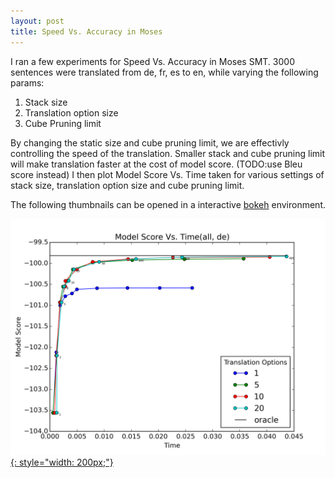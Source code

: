 ```yaml
---
layout: post
title: Speed Vs. Accuracy in Moses
---
```

I ran a few experiments for Speed Vs. Accuracy in Moses SMT. 3000 sentences were translated from de, fr, es to en, while varying the following params:

1. Stack size   
2. Translation option size  
3. Cube Pruning limit  

By changing the static size and cube pruning limit, we are effectivly controlling the speed of the translation. Smaller stack and cube pruning limit will make translation faster at the cost of model score. (TODO:use Bleu score instead) I then plot Model Score Vs. Time taken for various settings of stack size, translation option size and cube pruning limit.

The following thumbnails can be opened in a interactive [bokeh](http://bokeh.pydata.org/en/latest/) environment.

[![smiley](https://raw.githubusercontent.com/arendu/arendu.github.io/master/images/speed-vs-acc-plots/de.all.time.vs.score.png){: style="width: 200px;"}](https://raw.githubusercontent.com/arendu.github.io/master/images/speed-vs-acc-plots/de.all.time.vs.score.html)
